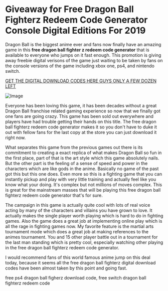 # Giveaway for Free Dragon Ball Fighterz Redeem Code Generator Console Digital Editions For 2019

Dragon Ball is the biggest anime ever and fans now finally have an amazing game in this **free dragon ball fighter z redeem code generator** that is available to everyone who jumps on it fast enough. This promotion is giving away freebie digital verisons of the game just waiting to be taken by fans on the console versions of the game including xbox one, ps4, and nintendo switch.

[GET THE DIGITAL DOWNLOAD CODES HERE GUYS ONLY A FEW DOZEN LEFT](https://www.amazon.com/Dragon-Ball-FighterZ-Digital-Code/dp/B071JSKG64)

![Image](https://i5.walmartimages.ca/images/Large/906/733/6000197906733.jpg)

Everyone has been loving this game, it has been decades without a great Dragon Ball franchise related gaming experience so now that we finally got one fans are going crazy. This game has been sold out everywhere and players have had trouble getting their hands on this title. The free dragon ball fighterz redeem code generator makes it so you don't have to duke it out with fellow fans for the last copy at the store you can just download it right now.

What separates this game from the previous games out there is its commitment to creating a exact replica of what makes Dragon Ball so fun in the first place, part of that is the art style which this game absolutely nails. But the other part is the feeling of a sense of speed and power in the characters which are like gods in the anime. Basically no game of the past got this but this one does. Even more so this is a fighting game that you can instantly pickup and play with very little training and actually feel like you know what your doing. It's complex but not millions of moves complex. This is great for the mainstream masses that will be playing this free dragon ball fighterz redeem code generator that's for sure.

The campaign in this game is actually quite cool with lots of real voice acting by many of the characters and villains you have grown to love. It actually makes the single player worth playing which is hard to do in fighting games. Also the game does a great job at implementing online play which is all the rage in fighting games now. My favorite feature is the martial arts tournament mode which does a great job at making references to the animes tournament. You and 15 other player battle out in a tournament for the last man standing which is pretty cool, especially watching other playing in the free dragon ball fighterz redeem code generator. 

I would recommend fans of this world famous anime jump on this deal today, because it seems all the free dragon ball fighterz digital download codes have been almost taken by this point and going fast.

free ps4 dragon ball figherz download code, free switch dragon ball fighterz redeem code 



